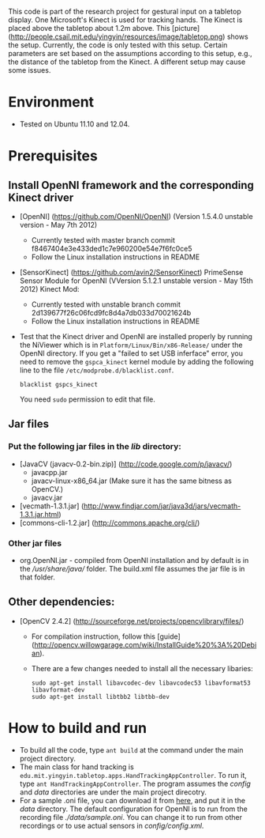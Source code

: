 This code is part of the research project for gestural input on a tabletop display. One Microsoft's Kinect is used for tracking hands. The Kinect is placed above the tabletop about 1.2m above. This [picture] (http://people.csail.mit.edu/yingyin/resources/image/tabletop.png) shows the setup. Currently, the code is only tested with this setup. Certain parameters are set based on the assumptions according to this setup, e.g., the distance of the tabletop from the Kinect. A different setup may cause some issues.

# Environment 
* Tested on Ubuntu 11.10 and 12.04.

# Prerequisites

## Install OpenNI framework and the corresponding Kinect driver
* [OpenNI] (https://github.com/OpenNI/OpenNI) (Version 1.5.4.0 unstable version - May 7th 2012)
  * Currently tested with master branch commit f8467404e3e433ded1c7e960200e54e7f6fc0ce5
  * Follow the Linux installation instructions in README
* [SensorKinect] (https://github.com/avin2/SensorKinect) PrimeSense Sensor Module 
  for OpenNI (VVersion 5.1.2.1 unstable version - May 15th 2012) Kinect Mod:
  * Currently tested with unstable branch commit 2d139677f26c06fcd9fc8d4a7db033d70021624b
  * Follow the Linux installation instructions in README
* Test that the Kinect driver and OpenNI are installed properly by running the NiViewer which is in `Platform/Linux/Bin/x86-Release/` under the OpenNI directory. If you get a "failed to set USB inferface" error, you need to remove the `gspca_kinect` kernel module by adding the following line to the file `/etc/modprobe.d/blacklist.conf`. 

  ```
  blacklist gspcs_kinect  
  ```
  You need `sudo` permission to edit that file.
  
## Jar files
### Put the following jar files in the *lib* directory:
* [JavaCV (javacv-0.2-bin.zip)] (http://code.google.com/p/javacv/) 
  * javacpp.jar  
  * javacv-linux-x86_64.jar (Make sure it has the same bitness as OpenCV.)
  * javacv.jar
* [vecmath-1.3.1.jar] (http://www.findjar.com/jar/java3d/jars/vecmath-1.3.1.jar.html)
* [commons-cli-1.2.jar] (http://commons.apache.org/cli/)

### Other jar files
* org.OpenNI.jar - compiled from OpenNI installation and by default is in the */usr/share/java/* folder. The build.xml file assumes the jar file is in that folder.

## Other dependencies:
* [OpenCV 2.4.2] (http://sourceforge.net/projects/opencvlibrary/files/)
  * For compilation instruction, follow this [guide] (http://opencv.willowgarage.com/wiki/InstallGuide%20%3A%20Debian).
  * There are a few changes needed to install all the necessary libaries:
	 
	  ```
	  sudo apt-get install libavcodec-dev libavcodec53 libavformat53 libavformat-dev
	  sudo apt-get install libtbb2 libtbb-dev
	  ```

# How to build and run
* To build all the code, type `ant build` at the command under the main project directory.
* The main class for hand tracking is `edu.mit.yingyin.tabletop.apps.HandTrackingAppController`. To run it, type `ant HandTrackingAppController`. The program assumes the *config* and *data* directories are under the main project direcotry.
* For a sample .oni file, you can download it from [here](http://people.csail.mit.edu/yingyin/resources/share/sample.oni), and put it in the *data* directory. The default configuration for OpenNI is to run from the recording file *./data/sample.oni*. You can change it to run from other recordings or to use actual sensors in *config/config.xml*. 